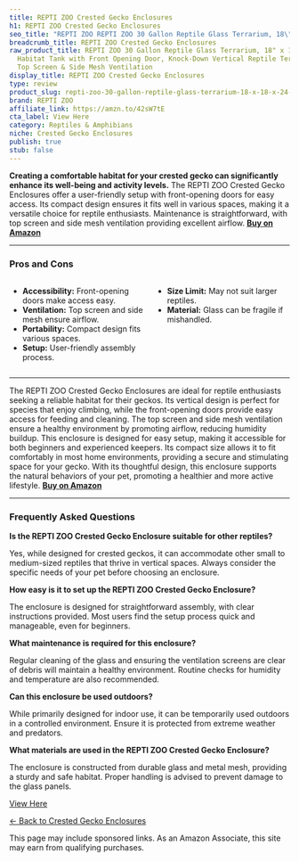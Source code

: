 ```yaml
---
title: REPTI ZOO Crested Gecko Enclosures
h1: REPTI ZOO Crested Gecko Enclosures
seo_title: "REPTI ZOO REPTI ZOO 30 Gallon Reptile Glass Terrarium, 18\"\u2026"
breadcrumb_title: REPTI ZOO Crested Gecko Enclosures
raw_product_title: REPTI ZOO 30 Gallon Reptile Glass Terrarium, 18" x 18" x 24" Rainforest
  Habitat Tank with Front Opening Door, Knock-Down Vertical Reptile Terrarium with
  Top Screen & Side Mesh Ventilation
display_title: REPTI ZOO Crested Gecko Enclosures
type: review
product_slug: repti-zoo-30-gallon-reptile-glass-terrarium-18-x-18-x-24-rainforest-hab-71956b65
brand: REPTI ZOO
affiliate_link: https://amzn.to/42sW7tE
cta_label: View Here
category: Reptiles & Amphibians
niche: Crested Gecko Enclosures
publish: true
stub: false
---
```


<div id="intro" class="full-width">
  <p><strong>Creating a comfortable habitat for your crested gecko can significantly enhance its well-being and activity levels.</strong> The REPTI ZOO Crested Gecko Enclosures offer a user-friendly setup with front-opening doors for easy access. Its compact design ensures it fits well in various spaces, making it a versatile choice for reptile enthusiasts. Maintenance is straightforward, with top screen and side mesh ventilation providing excellent airflow. <a href="https://amzn.to/42sW7tE" rel="nofollow sponsored noopener" target="_blank"><strong>Buy on Amazon</strong></a></p>
</div>

<hr />
<h3 id="pros-cons">Pros and Cons</h3>
<div class="pc-grid" style="display:grid;grid-template-columns:1fr 1fr;gap:16px;">
  <ul>
    <li><strong>Accessibility:</strong> Front-opening doors make access easy.</li>
    <li><strong>Ventilation:</strong> Top screen and side mesh ensure airflow.</li>
    <li><strong>Portability:</strong> Compact design fits various spaces.</li>
    <li><strong>Setup:</strong> User-friendly assembly process.</li>
  </ul>
  <ul>
    <li><strong>Size Limit:</strong> May not suit larger reptiles.</li>
    <li><strong>Material:</strong> Glass can be fragile if mishandled.</li>
  </ul>
</div>
<hr />

<div class="full-width">
  <p>The REPTI ZOO Crested Gecko Enclosures are ideal for reptile enthusiasts seeking a reliable habitat for their geckos. Its vertical design is perfect for species that enjoy climbing, while the front-opening doors provide easy access for feeding and cleaning. The top screen and side mesh ventilation ensure a healthy environment by promoting airflow, reducing humidity buildup. This enclosure is designed for easy setup, making it accessible for both beginners and experienced keepers. Its compact size allows it to fit comfortably in most home environments, providing a secure and stimulating space for your gecko. With its thoughtful design, this enclosure supports the natural behaviors of your pet, promoting a healthier and more active lifestyle. <a href="https://amzn.to/42sW7tE" rel="nofollow sponsored noopener" target="_blank"><strong>Buy on Amazon</strong></a></p>
</div>

<hr />
<h3 id="faqs">Frequently Asked Questions</h3>

<p><strong>Is the REPTI ZOO Crested Gecko Enclosure suitable for other reptiles?</strong></p>
<p>Yes, while designed for crested geckos, it can accommodate other small to medium-sized reptiles that thrive in vertical spaces. Always consider the specific needs of your pet before choosing an enclosure.</p>

<p><strong>How easy is it to set up the REPTI ZOO Crested Gecko Enclosure?</strong></p>
<p>The enclosure is designed for straightforward assembly, with clear instructions provided. Most users find the setup process quick and manageable, even for beginners.</p>

<p><strong>What maintenance is required for this enclosure?</strong></p>
<p>Regular cleaning of the glass and ensuring the ventilation screens are clear of debris will maintain a healthy environment. Routine checks for humidity and temperature are also recommended.</p>

<p><strong>Can this enclosure be used outdoors?</strong></p>
<p>While primarily designed for indoor use, it can be temporarily used outdoors in a controlled environment. Ensure it is protected from extreme weather and predators.</p>

<p><strong>What materials are used in the REPTI ZOO Crested Gecko Enclosure?</strong></p>
<p>The enclosure is constructed from durable glass and metal mesh, providing a sturdy and safe habitat. Proper handling is advised to prevent damage to the glass panels.</p>
<p><a class="btn" href="https://amzn.to/42sW7tE" target="_blank" rel="nofollow sponsored noopener">View Here</a></p>
<p><a href="/roundups/reptiles-amphibians/crested-gecko-enclosures/">← Back to Crested Gecko Enclosures</a></p>
<aside class="disclosure">This page may include sponsored links. As an Amazon Associate, this site may earn from qualifying purchases.</aside>

